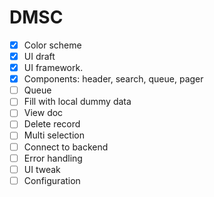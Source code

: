 # DMSC

- [x] Color scheme
- [x] UI draft
- [x] UI framework. 
- [x] Components: header, search, queue, pager
- [ ] Queue
- [ ] Fill with local dummy data
- [ ] View doc
- [ ] Delete record
- [ ] Multi selection
- [ ] Connect to backend
- [ ] Error handling
- [ ] UI tweak
- [ ] Configuration 